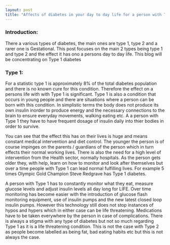 ```yaml
---
layout: post
title: "Affects of diabetes in your day to day life for a person with Type i diabetes"
---
```

### Introduction: 
There a various types of diabetes, the main ones are type 1, type 2 and a rarer one is Gestational. This post focuses on the main 2 types being type 1 and type 2 and the effect it has ono a persons day to day life. This blog will be concentrating on Type 1 diabetes

### Type 1:
For a statistic type 1 is approximately 8% of the total diabetes population and there is no known cure for this condition.
Therefore the effect on a persons life with with Type 1 is significant. Type 1 is also a condition that occurs in young people and there are situations where a person can be born with this condition. In simplistic terms the body does not produce its own insulin inorder to produce energy and the necessary connections to the brain to ensure everyday movements, walking eating etc. A a person with Type 1 they have to have frequent dosage of insulin daily into thier bodies in order to survive.

You can see that the effect this has on their lives is huge and means constant medical intervention and diet control. The younger the person is of course impinges on the parents / guardians of the person which in turn effects their normal working lives. There is also the need for a high level of intervention from the Health sector, normally hospitals. As the person gets older they, with help, learn on how to monitor and look after themselves but over a time people with Type 1 can lead normal fulfilling lives. For example 5 times Olympic Gold Champion Steve Redgrave has Type 1 diabetes.

A person with Type 1 has to constantly monitor what they eat, measure glucose levels and adjust insulin levels all day long for LIFE.
Over time monitoring has become easier with the introduction of glucose flash monitoring equipment, use of insulin pumps and the new latest closed loop insulin pumps. However this technology still does not stop instances of hypos and hypers which in either case can be life threatening. Medications have to be taken everywhere by the person in case of complications. There is always a stigma with any type of diabetes but not so much regarding Type 1 as it is a life threatening condition. This is not the case with Type 2 as people become labelled as being fat, bad eating habits etc but this is not always the case. 
